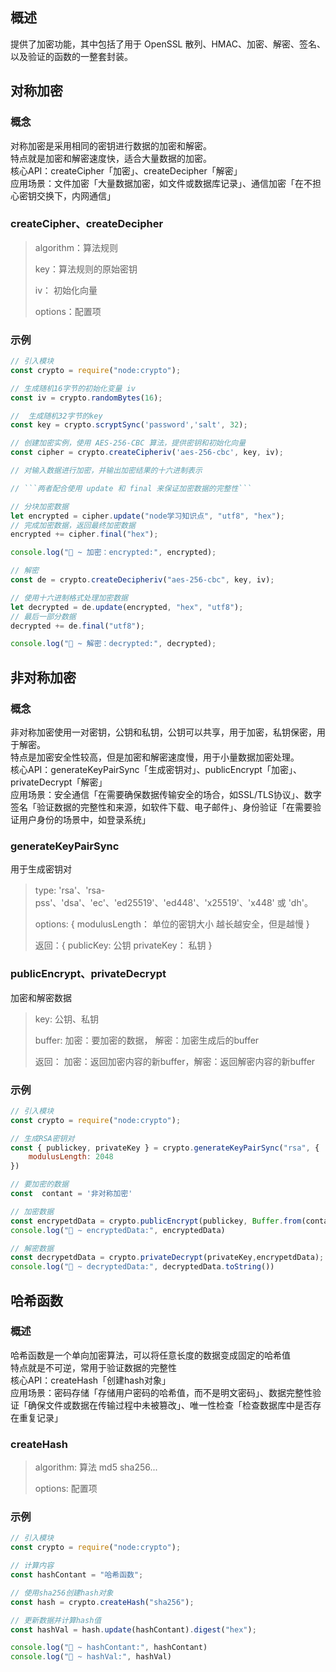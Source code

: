 
## 概述
提供了加密功能，其中包括了用于 OpenSSL 散列、HMAC、加密、解密、签名、以及验证的函数的一整套封装。

## 对称加密
### 概念
对称加密是采用相同的密钥进行数据的加密和解密。<br/>
特点就是加密和解密速度快，适合大量数据的加密。<br/>
核心API：createCipher「加密」、createDecipher「解密」<br/>
应用场景：文件加密「大量数据加密，如文件或数据库记录」、通信加密「在不担心密钥交换下，内网通信」

### createCipher、createDecipher
> algorithm：算法规则
> 
> key：算法规则的原始密钥
> 
> iv： 初始化向量
> 
> options：配置项

### 示例
```javascript
// 引入模块
const crypto = require("node:crypto");

// 生成随机16字节的初始化变量 iv
const iv = crypto.randomBytes(16);

//  生成随机32字节的key
const key = crypto.scryptSync('password','salt', 32);

// 创建加密实例，使用 AES-256-CBC 算法，提供密钥和初始化向量
const cipher = crypto.createCipheriv('aes-256-cbc', key, iv);

// 对输入数据进行加密，并输出加密结果的十六进制表示

// ```两者配合使用 update 和 final 来保证加密数据的完整性```

// 分块加密数据
let encrypted = cipher.update("node学习知识点", "utf8", "hex");
// 完成加密数据，返回最终加密数据
encrypted += cipher.final("hex");

console.log("🚀 ~ 加密：encrypted:", encrypted);

// 解密
const de = crypto.createDecipheriv("aes-256-cbc", key, iv);

// 使用十六进制格式处理加密数据
let decrypted = de.update(encrypted, "hex", "utf8");
// 最后一部分数据
decrypted += de.final("utf8");

console.log("🚀 ~ 解密：decrypted:", decrypted);
```
## 非对称加密

### 概念
非对称加密使用一对密钥，公钥和私钥，公钥可以共享，用于加密，私钥保密，用于解密。<br/>
特点是加密安全性较高，但是加密和解密速度慢，用于小量数据加密处理。<br/>
核心API：generateKeyPairSync「生成密钥对」、publicEncrypt「加密」、privateDecrypt「解密」<br/>
应用场景：安全通信「在需要确保数据传输安全的场合，如SSL/TLS协议」、数字签名「验证数据的完整性和来源，如软件下载、电子邮件」、身份验证「在需要验证用户身份的场景中，如登录系统」
    
### generateKeyPairSync
用于生成密钥对
>  type: 'rsa'、'rsa-pss'、'dsa'、'ec'、'ed25519'、'ed448'、'x25519'、'x448' 或 'dh'。
>
> options: {
> modulusLength： 单位的密钥大小  越长越安全，但是越慢
> }
> 
> 返回：{
> publicKey:  公钥
> privateKey： 私钥
> }

### publicEncrypt、privateDecrypt
加密和解密数据
> key:  公钥、私钥
> 
> buffer:  加密：要加密的数据， 解密：加密生成后的buffer
> 
> 返回： 加密：返回加密内容的新buffer，解密：返回解密内容的新buffer

### 示例
```javascript
// 引入模块
const crypto = require("node:crypto");

// 生成RSA密钥对
const { publickey, privateKey } = crypto.generateKeyPairSync("rsa", {
    modulusLength: 2048
})

// 要加密的数据
const  contant = '非对称加密'

// 加密数据
const encrypetdData = crypto.publicEncrypt(publickey, Buffer.from(contant));
console.log("🚀 ~ encryptedData:", encryptedData)

// 解密数据
const decrypetdData = crypto.privateDecrypt(privateKey,encrypetdData);
console.log("🚀 ~ decryptedData:", decryptedData.toString())
```
## 哈希函数

### 概述
哈希函数是一个单向加密算法，可以将任意长度的数据变成固定的哈希值<br/>
特点就是不可逆，常用于验证数据的完整性<br/>
核心API：createHash「创建hash对象」<br/>
应用场景：密码存储「存储用户密码的哈希值，而不是明文密码」、数据完整性验证「确保文件或数据在传输过程中未被篡改」、唯一性检查「检查数据库中是否存在重复记录」
### createHash
> algorithm: 算法  md5 sha256...
> 
> options: 配置项

### 示例
```javascript
// 引入模块
const crypto = require("node:crypto");

// 计算内容
const hashContant = "哈希函数";

// 使用sha256创建hash对象
const hash = crypto.createHash("sha256");

// 更新数据并计算hash值
const hashVal = hash.update(hashContant).digest("hex");

console.log("🚀 ~ hashContant:", hashContant)
console.log("🚀 ~ hashVal:", hashVal)
```
